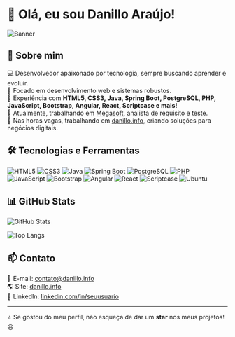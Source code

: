 # 👋 Olá, eu sou Danillo Araújo!

![Banner](https://source.unsplash.com/1600x400/?technology,coding)

## 🚀 Sobre mim

💻 Desenvolvedor apaixonado por tecnologia, sempre buscando aprender e evoluir.
<br>
📍 Focado em desenvolvimento web e sistemas robustos.
<br>
🔧 Experiência com **HTML5, CSS3, Java, Spring Boot, PostgreSQL, PHP, JavaScript, Bootstrap, Angular, React, Scriptcase e mais!**
<br>
🎯 Atualmente, trabalhando em [Megasoft](https://www.megasoft.com.br), analista de requisito e teste.
<br>
🎯 Nas horas vagas, trabalhando em [danillo.info](https://danillo.info), criando soluções para negócios digitais.

## 🛠️ Tecnologias e Ferramentas

![HTML5](https://img.shields.io/badge/HTML5-E34F26?style=for-the-badge&logo=html5&logoColor=white)
![CSS3](https://img.shields.io/badge/CSS3-1572B6?style=for-the-badge&logo=css3&logoColor=white)
![Java](https://img.shields.io/badge/Java-ED8B00?style=for-the-badge&logo=openjdk&logoColor=white)
![Spring Boot](https://img.shields.io/badge/Spring%20Boot-6DB33F?style=for-the-badge&logo=springboot&logoColor=white)
![PostgreSQL](https://img.shields.io/badge/PostgreSQL-316192?style=for-the-badge&logo=postgresql&logoColor=white)
![PHP](https://img.shields.io/badge/PHP-777BB4?style=for-the-badge&logo=php&logoColor=white)
![JavaScript](https://img.shields.io/badge/JavaScript-F7DF1E?style=for-the-badge&logo=javascript&logoColor=black)
![Bootstrap](https://img.shields.io/badge/Bootstrap-7952B3?style=for-the-badge&logo=bootstrap&logoColor=white)
![Angular](https://img.shields.io/badge/Angular-DD0031?style=for-the-badge&logo=angular&logoColor=white)
![React](https://img.shields.io/badge/React-20232A?style=for-the-badge&logo=react&logoColor=61DAFB)
![Scriptcase](https://img.shields.io/badge/Scriptcase-003A70?style=for-the-badge&logo=scriptcase&logoColor=white)
![Ubuntu](https://img.shields.io/badge/Ubuntu-E95420?style=for-the-badge&logo=ubuntu&logoColor=white)

## 📊 GitHub Stats

![GitHub Stats](https://github-readme-stats.vercel.app/api?username=danillosdd&show_icons=true&theme=tokyonight)

![Top Langs](https://github-readme-stats.vercel.app/api/top-langs/?username=danillosdd&layout=compact&theme=tokyonight)

## 📫 Contato

📧 E-mail: [contato@danillo.info](mailto:contato@danillo.info)  
🌎 Site: [danillo.info](https://danillo.info)  
💼 LinkedIn: [linkedin.com/in/seuusuario](https://linkedin.com/in/danillosdd)  
<!--🚀 Portfólio: [seu-portfolio.com](https://seu-portfolio.com)  -->

---

⭐️ Se gostou do meu perfil, não esqueça de dar um **star** nos meus projetos! 😃
